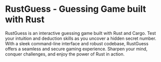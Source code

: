 # RustGuess - Guessing Game built with Rust

RustGuess is an interactive guessing game built with Rust and Cargo. Test your intuition and deduction skills as you uncover a hidden secret number. With a sleek command-line interface and robust codebase, RustGuess offers a seamless and secure gaming experience. Sharpen your mind, conquer challenges, and enjoy the power of Rust in action.
